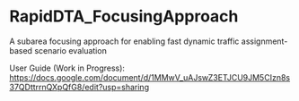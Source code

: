 # RapidDTA_FocusingApproach
A subarea focusing approach for enabling fast dynamic traffic assignment-based scenario evaluation

User Guide (Work in Progress): https://docs.google.com/document/d/1MMwV_uAJswZ3ETJCU9JM5CIzn8s37QDttrrnQXpQfG8/edit?usp=sharing
